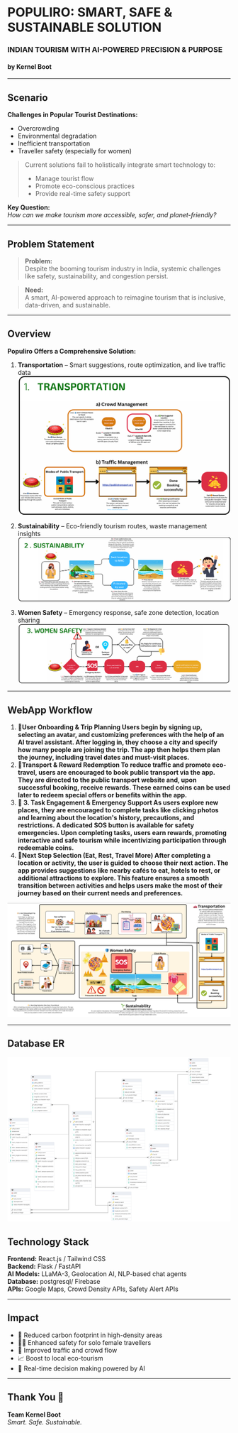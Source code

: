 # POPULIRO: SMART, SAFE & SUSTAINABLE SOLUTION  
### INDIAN TOURISM WITH AI-POWERED PRECISION & PURPOSE  
#### by Kernel Boot  

---

## Scenario

**Challenges in Popular Tourist Destinations:**
- Overcrowding  
- Environmental degradation  
- Inefficient transportation  
- Traveller safety (especially for women)

> Current solutions fail to holistically integrate smart technology to:
> - Manage tourist flow  
> - Promote eco-conscious practices  
> - Provide real-time safety support

**Key Question:**  
*How can we make tourism more accessible, safer, and planet-friendly?*

---

## Problem Statement

> **Problem:**  
> Despite the booming tourism industry in India, systemic challenges like safety, sustainability, and congestion persist.

> **Need:**  
> A smart, AI-powered approach to reimagine tourism that is inclusive, data-driven, and sustainable.

---

## Overview

**Populiro Offers a Comprehensive Solution:**
1. **Transportation** – Smart suggestions, route optimization, and live traffic data  
![Transportation Component](https://github.com/geniusff676/Vihaan_8.0_Kernel_Boot/raw/main/TRANSPORTATION.png)


2. **Sustainability** – Eco-friendly tourism routes, waste management insights  
![Sustainability Component](https://github.com/geniusff676/Vihaan_8.0_Kernel_Boot/raw/main/SUSTAINABILITY.png)
3. **Women Safety** – Emergency response, safe zone detection, location sharing
![Women Safety Component](https://github.com/geniusff676/Vihaan_8.0_Kernel_Boot/raw/main/WOMEN%20SAFETY.png)

---

## WebApp Workflow

1. **🧭User Onboarding & Trip Planning
Users begin by signing up, selecting an avatar, and customizing preferences with the help of an AI travel assistant. After logging in, they choose a city and specify how many people are joining the trip. The app then helps them plan the journey, including travel dates and must-visit places.**  
2. **🚌Transport & Reward Redemption
To reduce traffic and promote eco-travel, users are encouraged to book public transport via the app. They are directed to the public transport website and, upon successful booking, receive rewards. These earned coins can be used later to redeem special offers or benefits within the app.**  
3. **📸 3. Task Engagement & Emergency Support
As users explore new places, they are encouraged to complete tasks like clicking photos and learning about the location's history, precautions, and restrictions. A dedicated SOS button is available for safety emergencies. Upon completing tasks, users earn rewards, promoting interactive and safe tourism while incentivizing participation through redeemable coins.**
4. **🌟Next Step Selection (Eat, Rest, Travel More)
After completing a location or activity, the user is guided to choose their next action. The app provides suggestions like nearby cafés to eat, hotels to rest, or additional attractions to explore. This feature ensures a smooth transition between activities and helps users make the most of their journey based on their current needs and preferences.**  

![WebApp Workflow](https://github.com/geniusff676/Vihaan_8.0_Kernel_Boot/raw/main/webapp_workflow.png)


---
## Database ER 
![Database ER](https://github.com/geniusff676/Vihaan_8.0_Kernel_Boot/blob/main/Populiro_DB_ER.png)
## Technology Stack

**Frontend:** React.js / Tailwind CSS  
**Backend:** Flask / FastAPI  
**AI Models:** LLaMA-3, Geolocation AI, NLP-based chat agents  
**Database:** postgresql/ Firebase  
**APIs:** Google Maps, Crowd Density APIs, Safety Alert APIs

---

## Impact

- 🌱 Reduced carbon footprint in high-density areas  
- 👩‍🦰 Enhanced safety for solo female travellers  
- 🚦 Improved traffic and crowd flow  
- 📈 Boost to local eco-tourism  
- 🤖 Real-time decision making powered by AI  

---

## Thank You 🙏

**Team Kernel Boot**  
*Smart. Safe. Sustainable.*
